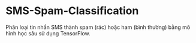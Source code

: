 # SMS-Spam-Classification
Phân loại tin nhắn SMS thành spam (rác) hoặc ham (bình thường) bằng mô hình học sâu sử dụng TensorFlow.
